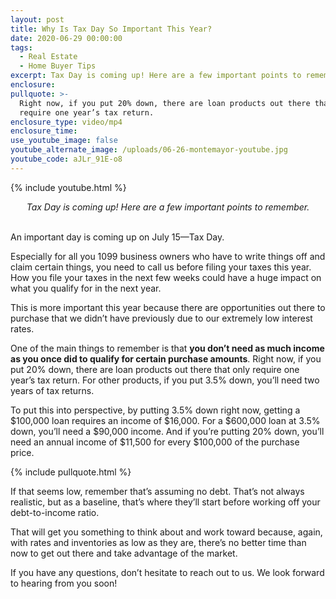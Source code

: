 ```yaml
---
layout: post
title: Why Is Tax Day So Important This Year?
date: 2020-06-29 00:00:00
tags:
  - Real Estate
  - Home Buyer Tips
excerpt: Tax Day is coming up! Here are a few important points to remember.
enclosure:
pullquote: >-
  Right now, if you put 20% down, there are loan products out there that only
  require one year’s tax return.
enclosure_type: video/mp4
enclosure_time:
use_youtube_image: false
youtube_alternate_image: /uploads/06-26-montemayor-youtube.jpg
youtube_code: aJLr_91E-o8
---
```


{% include youtube.html %}

<center><em>Tax Day is coming up! Here are a few important points to remember.</em></center>

<br>An important day is coming up on July 15—Tax Day.

Especially for all you 1099 business owners who have to write things off and claim certain things, you need to call us before filing your taxes this year. How you file your taxes in the next few weeks could have a huge impact on what you qualify for in the next year.

This is more important this year because there are opportunities out there to purchase that we didn’t have previously due to our extremely low interest rates.

One of the main things to remember is that **you don’t need as much income as you once did to qualify for certain purchase amounts**. Right now, if you put 20% down, there are loan products out there that only require one year’s tax return. For other products, if you put 3.5% down, you’ll need two years of tax returns.

To put this into perspective, by putting 3.5% down right now, getting a $100,000 loan requires an income of $16,000. For a $600,000 loan at 3.5% down, you’ll need a $90,000 income. And if you’re putting 20% down, you’ll need an annual income of $11,500 for every $100,000 of the purchase price.

{% include pullquote.html %}

If that seems low, remember that’s assuming no debt. That’s not always realistic, but as a baseline, that’s where they’ll start before working off your debt-to-income ratio.

That will get you something to think about and work toward because, again, with rates and inventories as low as they are, there’s no better time than now to get out there and take advantage of the market.

If you have any questions, don’t hesitate to reach out to us. We look forward to hearing from you soon\!

&nbsp;